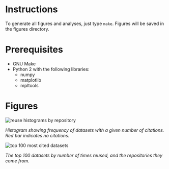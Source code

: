 Instructions
============

To generate all figures and analyses, just type `make`. Figures will be saved in 
the figures directory.


Prerequisites
=============

* GNU Make
* Python 2 with the following libraries:
    * numpy
    * matplotlib
    * mpltools


Figures
=======

![reuse histograms by repository](https://raw.github.com/bendmorris/1000-datasets/master/figures/repo_histograms_reuse.png)

*Histogram showing frequency of datasets with a given number of citations. Red 
bar indicates no citations.*

![top 100 most cited datasets](https://raw.github.com/bendmorris/1000-datasets/master/figures/most_cited_datasets.png)

*The top 100 datasets by number of times reused, and the repositories they come from.*